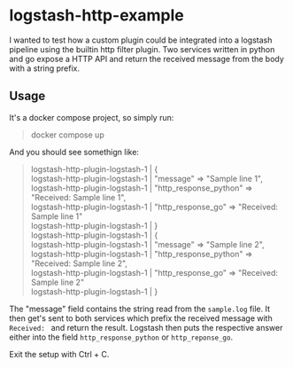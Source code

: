 # logstash-http-example

I wanted to test how a custom plugin could be integrated into a logstash pipeline using the builtin http filter plugin. Two services written in python and go expose a HTTP API and return the received message from the body with a string prefix.   

## Usage

It's a docker compose project, so simply run:

> docker compose up

And you should see somethign like:

> logstash-http-plugin-logstash-1      | {   
> logstash-http-plugin-logstash-1      |                  "message" => "Sample line 1",   
> logstash-http-plugin-logstash-1      |     "http_response_python" => "Received: Sample line 1",   
> logstash-http-plugin-logstash-1      |         "http_response_go" => "Received: Sample line 1"   
> logstash-http-plugin-logstash-1      | }   
> logstash-http-plugin-logstash-1      | {   
> logstash-http-plugin-logstash-1      |                  "message" => "Sample line 2",   
> logstash-http-plugin-logstash-1      |     "http_response_python" => "Received: Sample line 2",   
> logstash-http-plugin-logstash-1      |         "http_response_go" => "Received: Sample line 2"   
> logstash-http-plugin-logstash-1      | }


The "message" field contains the string read from the `sample.log` file. It then get's sent to both services which prefix the received message with `Received: ` and return the result. Logstash then puts the respective answer either into the field `http_response_python` or `http_reponse_go`.

Exit the setup with Ctrl + C.